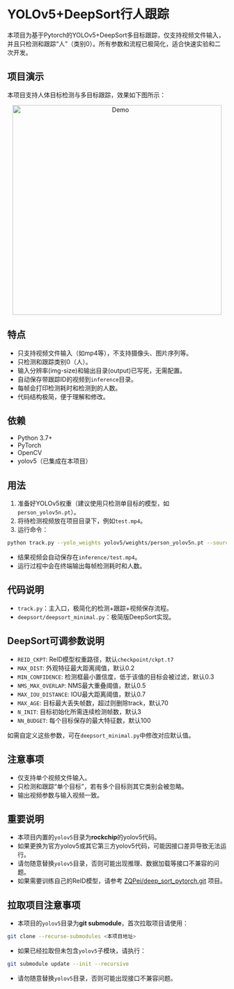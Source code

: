 # YOLOv5+DeepSort行人跟踪

本项目为基于Pytorch的YOLOv5+DeepSort多目标跟踪，仅支持视频文件输入，并且只检测和跟踪“人”（类别0）。所有参数和流程已极简化，适合快速实验和二次开发。

## 项目演示

本项目支持人体目标检测与多目标跟踪，效果如下图所示：

<p align="center">
  <img src="demo.gif" alt="Demo" width="480">
</p>

## 特点
- 只支持视频文件输入（如mp4等），不支持摄像头、图片序列等。
- 只检测和跟踪类别0（人）。
- 输入分辨率(img-size)和输出目录(output)已写死，无需配置。
- 自动保存带跟踪ID的视频到`inference`目录。
- 每帧会打印检测耗时和检测到的人数。
- 代码结构极简，便于理解和修改。

## 依赖
- Python 3.7+
- PyTorch
- OpenCV
- yolov5（已集成在本项目）

## 用法

1. 准备好YOLOv5权重（建议使用只检测单目标的模型，如`person_yolov5n.pt`）。
2. 将待检测视频放在项目目录下，例如`test.mp4`。
3. 运行命令：

```bash
python track.py --yolo_weights yolov5/weights/person_yolov5n.pt --source test.mp4
```

- 结果视频会自动保存在`inference/test.mp4`。
- 运行过程中会在终端输出每帧检测耗时和人数。

## 代码说明
- `track.py`：主入口，极简化的检测+跟踪+视频保存流程。
- `deepsort/deepsort_minimal.py`：极简版DeepSort实现。

## DeepSort可调参数说明

- `REID_CKPT`: ReID模型权重路径，默认`checkpoint/ckpt.t7`
- `MAX_DIST`: 外观特征最大距离阈值，默认0.2
- `MIN_CONFIDENCE`: 检测框最小置信度，低于该值的目标会被过滤，默认0.3
- `NMS_MAX_OVERLAP`: NMS最大重叠阈值，默认0.5
- `MAX_IOU_DISTANCE`: IOU最大距离阈值，默认0.7
- `MAX_AGE`: 目标最大丢失帧数，超过则删除track，默认70
- `N_INIT`: 目标初始化所需连续检测帧数，默认3
- `NN_BUDGET`: 每个目标保存的最大特征数，默认100

如需自定义这些参数，可在`deepsort_minimal.py`中修改对应默认值。

## 注意事项
- 仅支持单个视频文件输入。
- 只检测和跟踪“单个目标”，若有多个目标则其它类别会被忽略。
- 输出视频参数与输入视频一致。

## 重要说明

- 本项目内置的`yolov5`目录为**rockchip**的yolov5代码。
- 如果更换为官方yolov5或其它第三方yolov5代码，可能因接口差异导致无法运行。
- 请勿随意替换`yolov5`目录，否则可能出现推理、数据加载等接口不兼容的问题。
- 如果需要训练自己的ReID模型，请参考 [ZQPei/deep_sort_pytorch.git](https://github.com/ZQPei/deep_sort_pytorch.git) 项目。

## 拉取项目注意事项

- 本项目的`yolov5`目录为**git submodule**，首次拉取项目请使用：

```bash
git clone --recurse-submodules <本项目地址>
```

- 如果已经拉取但未包含`yolov5`子模块，请执行：

```bash
git submodule update --init --recursive
```

- 请勿随意替换`yolov5`目录，否则可能出现接口不兼容问题。